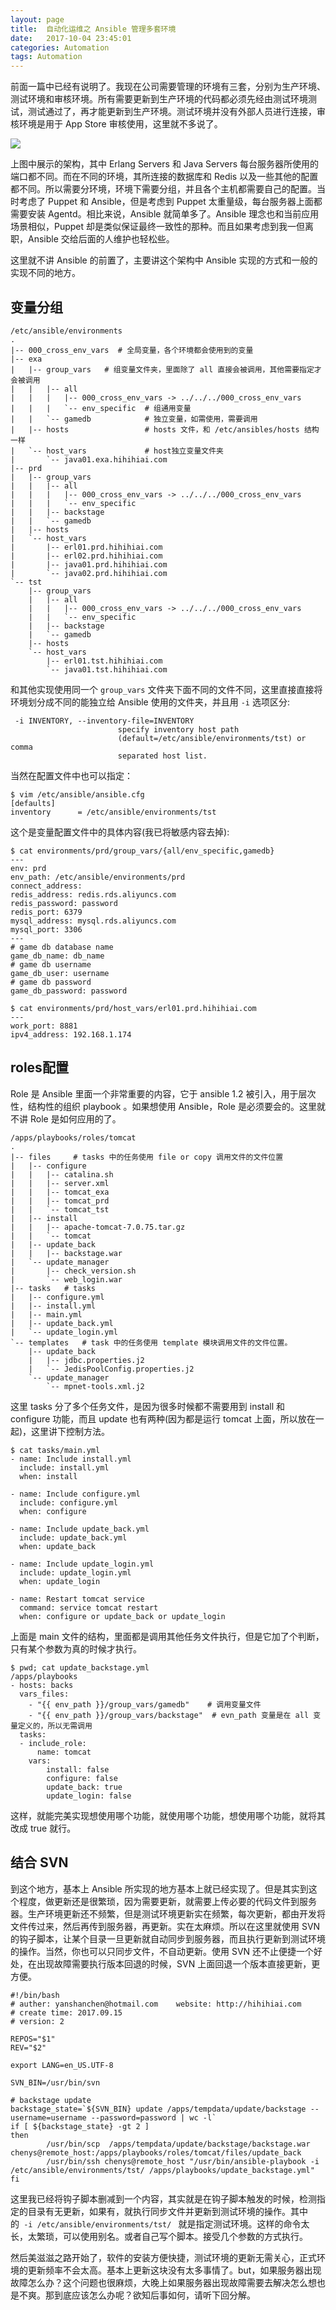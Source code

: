 ```yaml
---
layout: page
title:  自动化运维之 Ansible 管理多套环境
date:   2017-10-04 23:45:01
categories: Automation
tags: Automation
---
```


前面一篇中已经有说明了。我现在公司需要管理的环境有三套，分别为生产环境、测试环境和审核环境。所有需要更新到生产环境的代码都必须先经由测试环境测试，测试通过了，再才能更新到生产环境。测试环境并没有外部人员进行连接，审核环境是用于 App Store 审核使用，这里就不多说了。

![](/images/Automation-2/DraggedImage.png)

上图中展示的架构，其中 Erlang Servers 和 Java Servers 每台服务器所使用的端口都不同。而在不同的环境，其所连接的数据库和 Redis 以及一些其他的配置都不同。所以需要分环境，环境下需要分组，并且各个主机都需要自己的配置。当时考虑了 Puppet 和 Ansible，但是考虑到 Puppet 太重量级，每台服务器上面都需要安装 Agentd。相比来说，Ansible 就简单多了。Ansible 理念也和当前应用场景相似，Puppet 却是类似保证最终一致性的那种。而且如果考虑到我一但离职，Ansible 交给后面的人维护也轻松些。

这里就不讲 Ansible 的前置了，主要讲这个架构中 Ansible 实现的方式和一般的实现不同的地方。

## 变量分组

	/etc/ansible/environments
	.
	|-- 000_cross_env_vars  # 全局变量，各个环境都会使用到的变量
	|-- exa
	|   |-- group_vars   # 组变量文件夹，里面除了 all 直接会被调用，其他需要指定才会被调用
	|   |   |-- all
	|   |   |   |-- 000_cross_env_vars -> ../../../000_cross_env_vars
	|   |   |   `-- env_specific  # 组通用变量
	|   |   `-- gamedb            # 独立变量，如需使用，需要调用 
	|   |-- hosts                 # hosts 文件，和 /etc/ansibles/hosts 结构一样
	|   `-- host_vars             # host独立变量文件夹
	|       `-- java01.exa.hihihiai.com
	|-- prd
	|   |-- group_vars
	|   |   |-- all
	|   |   |   |-- 000_cross_env_vars -> ../../../000_cross_env_vars
	|   |   |   `-- env_specific
	|   |   |-- backstage
	|   |   `-- gamedb
	|   |-- hosts
	|   `-- host_vars
	|       |-- erl01.prd.hihihiai.com
	|       |-- erl02.prd.hihihiai.com
	|       |-- java01.prd.hihihiai.com
	|       `-- java02.prd.hihihiai.com
	`-- tst
	    |-- group_vars
	    |   |-- all
	    |   |   |-- 000_cross_env_vars -> ../../../000_cross_env_vars
	    |   |   `-- env_specific
	    |   |-- backstage
	    |   `-- gamedb
	    |-- hosts
	    `-- host_vars
	        |-- erl01.tst.hihihiai.com
	        `-- java01.tst.hihihiai.com

和其他实现使用同一个 `group_vars` 文件夹下面不同的文件不同，这里直接直接将环境划分成不同的能独立给 Ansible 使用的文件夹，并且用 `-i` 选项区分:

	 -i INVENTORY, --inventory-file=INVENTORY
	                        specify inventory host path
	                        (default=/etc/ansible/environments/tst) or comma
	                        separated host list.

当然在配置文件中也可以指定：

	$ vim /etc/ansible/ansible.cfg
	[defaults]
	inventory      = /etc/ansible/environments/tst

这个是变量配置文件中的具体内容(我已将敏感内容去掉):

	$ cat environments/prd/group_vars/{all/env_specific,gamedb}
	---
	env: prd
	env_path: /etc/ansible/environments/prd
	connect_address:  
	redis_address: redis.rds.aliyuncs.com 
	redis_password: password
	redis_port: 6379
	mysql_address: mysql.rds.aliyuncs.com
	mysql_port: 3306
	---
	# game db database name
	game_db_name: db_name
	# game db username
	game_db_user: username
	# game db password
	game_db_password: password
	
	$ cat environments/prd/host_vars/erl01.prd.hihihiai.com
	---
	work_port: 8881
	ipv4_address: 192.168.1.174

## roles配置

Role 是 Ansible 里面一个非常重要的内容，它于 ansible 1.2 被引入，用于层次性，结构性的组织 playbook 。如果想使用 Ansible，Role 是必须要会的。这里就不讲 Role 是如何应用的了。

	/apps/playbooks/roles/tomcat
	.
	|-- files     # tasks 中的任务使用 file or copy 调用文件的文件位置
	|   |-- configure
	|   |   |-- catalina.sh
	|   |   |-- server.xml
	|   |   |-- tomcat_exa
	|   |   |-- tomcat_prd
	|   |   `-- tomcat_tst
	|   |-- install
	|   |   |-- apache-tomcat-7.0.75.tar.gz
	|   |   `-- tomcat
	|   |-- update_back
	|   |   |-- backstage.war
	|   `-- update_manager
	|       |-- check_version.sh
	|       `-- web_login.war
	|-- tasks   # tasks 
	|   |-- configure.yml
	|   |-- install.yml
	|   |-- main.yml
	|   |-- update_back.yml
	|   `-- update_login.yml
	`-- templates   # task 中的任务使用 template 模块调用文件的文件位置。
	    |-- update_back
	    |   |-- jdbc.properties.j2
	    |   `-- JedisPoolConfig.properties.j2
	    `-- update_manager
	        `-- mpnet-tools.xml.j2

这里 tasks 分了多个任务文件，是因为很多时候都不需要用到 install 和 configure 功能，而且 update 也有两种(因为都是运行 tomcat 上面，所以放在一起)，这里讲下控制方法。

	$ cat tasks/main.yml 
	- name: Include install.yml 
	  include: install.yml 
	  when: install
	
	- name: Include configure.yml 
	  include: configure.yml 
	  when: configure
	
	- name: Include update_back.yml 
	  include: update_back.yml 
	  when: update_back
	
	- name: Include update_login.yml 
	  include: update_login.yml 
	  when: update_login
	
	- name: Restart tomcat service
	  command: service tomcat restart
	  when: configure or update_back or update_login

上面是 main 文件的结构，里面都是调用其他任务文件执行，但是它加了个判断，只有某个参数为真的时候才执行。

	$ pwd; cat update_backstage.yml 
	/apps/playbooks
	- hosts: backs 
	  vars_files:
	    - "{{ env_path }}/group_vars/gamedb"    # 调用变量文件
	    - "{{ env_path }}/group_vars/backstage"  # evn_path 变量是在 all 变量定义的，所以无需调用
	  tasks:
	  - include_role:
	      name: tomcat 
	    vars:
	        install: false
	        configure: false
	        update_back: true
	        update_login: false 

这样，就能完美实现想使用哪个功能，就使用哪个功能，想使用哪个功能，就将其改成 true 就行。

## 结合 SVN

到这个地方，基本上 Ansible 所实现的地方基本上就已经实现了。但是其实到这个程度，做更新还是很繁琐，因为需要更新，就需要上传必要的代码文件到服务器。生产环境更新还不频繁，但是测试环境更新实在频繁，每次更新，都由开发将文件传过来，然后再传到服务器，再更新。实在太麻烦。所以在这里就使用 SVN 的钩子脚本，让某个目录一旦更新就自动同步到服务器，而且执行更新到测试环境的操作。当然，你也可以只同步文件，不自动更新。使用 SVN 还不止便捷一个好处，在出现故障需要执行版本回退的时候，SVN 上面回退一个版本直接更新，更方便。

	#!/bin/bash
	# auther: yanshanchen@hotmail.com    website: http://hihihiai.com
	# create time: 2017.09.15 
	# version: 2 
	
	REPOS="$1"
	REV="$2"
	
	export LANG=en_US.UTF-8
	
	SVN_BIN=/usr/bin/svn
	
	# backstage update
	backstage_state=`${SVN_BIN} update /apps/tempdata/update/backstage --username=username --password=password | wc -l`
	if [ ${backstage_state} -gt 2 ]
	then
	        /usr/bin/scp  /apps/tempdata/update/backstage/backstage.war chenys@remote_host:/apps/playbooks/roles/tomcat/files/update_back
	        /usr/bin/ssh chenys@remote_host "/usr/bin/ansible-playbook -i /etc/ansible/environments/tst/ /apps/playbooks/update_backstage.yml"
	fi
	

这里我已经将钩子脚本删减到一个内容，其实就是在钩子脚本触发的时候，检测指定的目录有无更新，如果有，就执行同步文件并更新到测试环境的操作。其中的` -i /etc/ansible/environments/tst/ ` 就是指定测试环境。这样的命令太长，太繁琐，可以使用别名。或者自己写个脚本。接受几个参数的方式执行。

然后美滋滋之路开始了，软件的安装方便快捷，测试环境的更新无需关心，正式环境的更新频率不会太高。基本上更新这块没有太多事情了。but，如果服务器出现故障怎么办？这个问题也很麻烦，大晚上如果服务器出现故障需要去解决怎么想也是不爽。那到底应该怎么办呢？欲知后事如何，请听下回分解。
